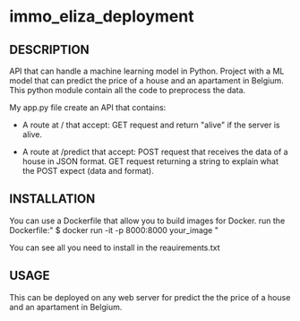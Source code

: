 # immo_eliza_deployment

## DESCRIPTION
API that can handle a machine learning model in Python.
Project with a  ML model that can predict the price of a house and an apartament in Belgium. 
This python module contain all the code to preprocess the data.


My app.py file create an API that contains:

- A route at / that accept:
  GET request and return "alive" if the server is alive.

- A route at /predict that accept:
  POST request that receives the data of a house in JSON format.
  GET request returning a string to explain what the POST expect (data and format).


## INSTALLATION 
You can use a Dockerfile that allow you to build images for Docker.
run the Dockerfile:" $ docker run -it -p 8000:8000 your_image "

You can see all you need to install in the reauirements.txt


## USAGE
This can be deployed on any web server for predict the the price of a house and an apartament in Belgium. 
